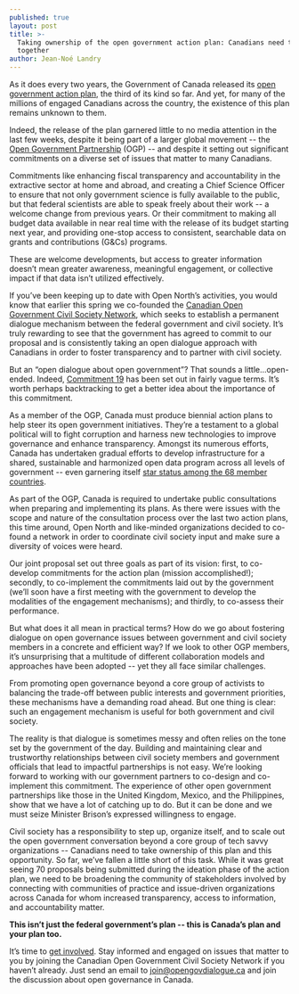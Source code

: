 ```yaml
---
published: true
layout: post
title: >-
  Taking ownership of the open government action plan: Canadians need to work
  together
author: Jean-Noé Landry
---
```

As it does every two years, the Government of Canada released its [open government action plan](http://open.canada.ca/en/content/third-biennial-plan-open-government-partnership), the third of its kind so far. And yet, for many of the millions of engaged Canadians across the country, the existence of this plan remains unknown to them.

Indeed, the release of the plan garnered little to no media attention in the last few weeks, despite it being part of a larger global movement -- the [Open Government Partnership](www.opengovpartnership.org/) (OGP) -- and despite it setting out significant commitments on a diverse set of issues that matter to many Canadians.

Commitments like enhancing fiscal transparency and accountability in the extractive sector at home and abroad, and creating a Chief Science Officer to ensure that not only government science is fully available to the public, but that federal scientists are able to speak freely about their work -- a welcome change from previous years. Or their commitment to making all budget data available in near real time with the release of its budget starting next year, and providing one-stop access to consistent, searchable data on grants and contributions (G&Cs) programs.

These are welcome developments, but access to greater information doesn’t mean greater awareness, meaningful engagement, or collective impact if that data isn’t utilized effectively. 

If you’ve been keeping up to date with Open North’s activities, you would know that earlier this spring we co-founded the [Canadian Open Government Civil Society Network](http://www.opengovdialogue.ca/), which seeks to establish a permanent dialogue mechanism between the federal government and civil society. It’s truly rewarding to see that the government has agreed to commit to our proposal and is consistently taking an open dialogue approach with Canadians in order to foster transparency and to partner with civil society.

But an “open dialogue about open government”? That sounds a little...open-ended. Indeed, [Commitment 19](http://open.canada.ca/en/content/third-biennial-plan-open-government-partnership#toc5-4-1) has been set out in fairly vague terms. It’s worth perhaps backtracking to get a better idea about the importance of this commitment.

As a member of the OGP, Canada must produce biennial action plans to help steer its open government initiatives. They’re a testament to a global political will to fight corruption and harness new technologies to improve governance and enhance transparency. Amongst its numerous efforts, Canada has undertaken gradual efforts to develop infrastructure for a shared, sustainable and harmonized open data program across all levels of government -- even garnering itself [star status among the 68 member countries](http://www.opengovpartnership.org/sites/default/files/attachments/Star%20Commitments_0.pdf). 

As part of the OGP, Canada is required to undertake public consultations when preparing and implementing its plans. As there were issues with the scope and nature of the consultation process over the last two action plans, this time around, Open North and like-minded organizations decided to co-found a network in order to coordinate civil society input and make sure a diversity of voices were heard.

Our joint proposal set out three goals as part of its vision: first, to co-develop commitments for the action plan (mission accomplished!); secondly, to co-implement the commitments laid out by the government (we’ll soon have a first meeting with the government to develop the modalities of the engagement mechanisms); and thirdly, to co-assess their performance. 

But what does it all mean in practical terms? How do we go about fostering dialogue on open governance issues between government and civil society members in a concrete and efficient way? If we look to other OGP members, it’s unsurprising that a multitude of different collaboration models and approaches have been adopted -- yet they all face similar challenges. 

From promoting open governance beyond a core group of activists to balancing the trade-off between public interests and government priorities, these mechanisms have a demanding road ahead. But one thing is clear: such an engagement mechanism is useful for both government and civil society. 

The reality is that dialogue is sometimes messy and often relies on the tone set by the government of the day. Building and maintaining clear and trustworthy relationships between civil society members and government officials that lead to impactful partnerships is not easy. We’re looking forward to working with our government partners to co-design and co-implement this commitment. The experience of other open government partnerships like those in the United Kingdom, Mexico, and the Philippines, show that we have a lot of catching up to do. But it can be done and we must seize Minister Brison’s expressed willingness to engage. 

Civil society has a responsibility to step up, organize itself, and to scale out the open government conversation beyond a core group of tech savvy organizations -- Canadians need to take ownership of this plan and this opportunity. So far, we’ve fallen a little short of this task. While it was great seeing 70 proposals being submitted during the ideation phase of the action plan, we need to be broadening the community of stakeholders involved by connecting with communities of practice and issue-driven organizations across Canada for whom increased transparency, access to information, and accountability matter. 

**This isn’t just the federal government’s plan -- this is Canada’s plan and your plan too.**

It’s time to [get involved](http://www.opengovdialogue.ca/en/get-involved.html). Stay informed and engaged on issues that matter to you by joining the Canadian Open Government Civil Society Network if you haven’t already. Just send an email to join@opengovdialogue.ca and join the discussion about open governance in Canada.
